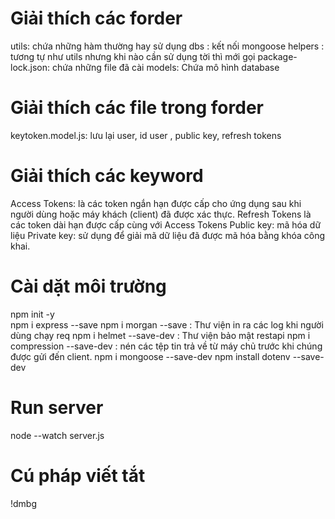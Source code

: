 # Giải thích các forder
utils: chứa những hàm thường hay sử dụng
dbs : kết nối mongoose
helpers : tương tự như utils nhưng khi nào cần sử dụng tời thì mới gọi
package-lock.json: chứa những file đã cài
models: Chứa mô hình database
# Giải thích các file trong forder
keytoken.model.js: lưu lại user, id user , public key, refresh tokens
# Giải thích các keyword
Access Tokens: là các token ngắn hạn được cấp cho ứng dụng sau khi người dùng hoặc máy khách (client) đã được xác thực.
Refresh Tokens là các token dài hạn được cấp cùng với Access Tokens
Public key: mã hóa dữ liệu
Private key: sử dụng để giải mã dữ liệu đã được mã hóa bằng khóa công khai.
# Cài dặt môi trường 
npm init -y  
npm i express --save
npm i morgan --save : Thư viện in ra các log khi người dùng chạy req
npm i helmet --save-dev : Thư viện bảo mật restapi
npm i compression --save-dev : nén các tệp tin trả về từ máy chủ trước khi chúng được gửi đến client. 
npm i mongoose --save-dev
npm install dotenv --save-dev

# Run server 
node --watch server.js
# Cú pháp viết tắt
!dmbg
